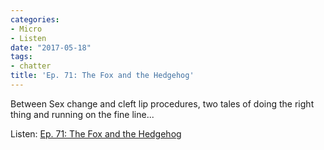 ```yaml
---
categories:
- Micro
- Listen
date: "2017-05-18"
tags:
- chatter
title: 'Ep. 71: The Fox and the Hedgehog'
---
```


Between Sex change and cleft lip procedures, two tales of doing the right thing and running on the fine line...

Listen: [Ep. 71: The Fox and the Hedgehog](https://overcast.fm/+FA4xCBjbs)

[](https://overcast.fm/+FA4xCBjbs)
